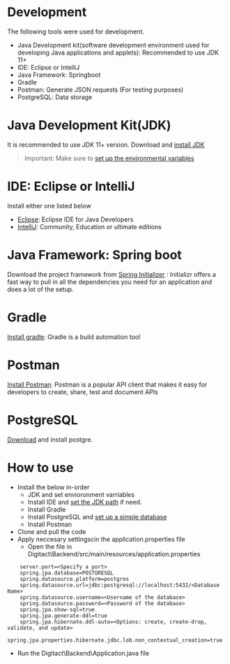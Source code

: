 # Development

The following tools were used for development.
- Java Development kit(software development environment used for developing Java applications and applets): Recommended to use JDK 11+ 
- IDE: Eclipse or IntelliJ 
- Java Framework: Springboot
- Gradle
- Postman: Generate JSON requests (For testing purposes)
- PostgreSQL: Data storage

# Java Development Kit(JDK)
It is recommended to use JDK 11+ version.
Download and [install JDK](https://www.oracle.com/java/technologies/javase-downloads.html)
> Important: Make sure to [set up the environmental variables](https://www.java.com/en/download/help/path.xml)

# IDE: Eclipse or IntelliJ
Install either one listed below
- [Eclipse](https://www.eclipse.org/downloads/packages/release/luna/sr2/eclipse-ide-java-developers): Eclipse IDE for Java Developers 
- [IntelliJ](https://www.jetbrains.com/idea/download/#section=windows): Community, Education or ultimate editions 

# Java Framework: Spring boot
Download the project framework from [Spring Initializer](https://start.spring.io/) : Initializr offers a fast way to pull in all the dependencies you need for an application and does a lot of the setup.

# Gradle
[Install gradle](https://gradle.org/install/): Gradle is a build automation tool

# Postman
[Install Postman](https://www.postman.com/downloads/): Postman is a popular API client that makes it easy for developers to create, share, test and document APIs

# PostgreSQL
[Download](https://www.postgresql.org/download/) and install postgre.

# How to use

- Install the below in-order
  - JDK and set envioronment varriables
  - Install IDE and [set the JDK path](https://www.jetbrains.com/help/idea/sdk.html) if need. 
  - Install Gradle
  - Install PostgreSQL and [set up a simple database](https://www.postgresqltutorial.com/)
  - Install Postman 
- Clone and pull the code
- Apply neccesary settingscin the application.properties file
  - Open the file in Digitact\Backend/src/main/resources/application.properties 
```
    server.port=<Specify a port>
    spring.jpa.database=POSTGRESQL
    spring.datasource.platform=postgres
    spring.datasource.url=jdbc:postgresql://localhost:5432/<Database Name>
    spring.datasource.username=<Username of the database>
    spring.datasource.password=<Password of the database>
    spring.jpa.show-sql=true
    spring.jpa.generate-ddl=true
    spring.jpa.hibernate.ddl-auto=<Options: create, create-drop, validate, and update>
    spring.jpa.properties.hibernate.jdbc.lob.non_contextual_creation=true
```
- Run the Digitact\Backend\Application.java file



